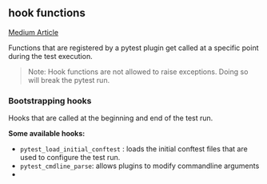 
## hook functions
[Medium Article](https://paragkamble.medium.com/understanding-hooks-in-pytest-892e91edbdb7)

Functions that are registered by a pytest plugin get called at a specific point during the test execution.

> Note: Hook functions are not allowed to raise exceptions. Doing so will break the pytest run.

### Bootstrapping hooks
Hooks that are called at the beginning and end of the test run.

**Some available hooks:**
- `pytest_load_initial_conftest` : loads the initial conftest files that are used to configure the test run.
- `pytest_cmdline_parse`: allows plugins to modify commandline arguments
- 